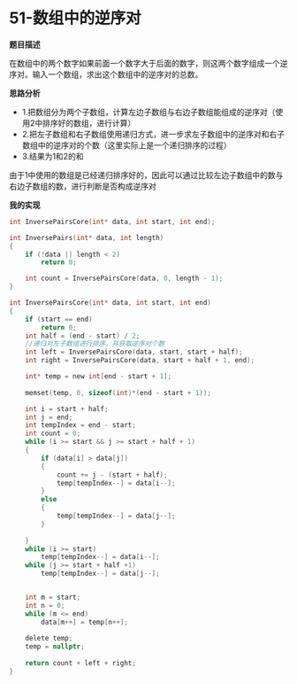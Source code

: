 # 51-数组中的逆序对

**题目描述**

在数组中的两个数字如果前面一个数字大于后面的数字，则这两个数字组成一个逆序对。输入一个数组，求出这个数组中的逆序对的总数。

**思路分析**

- 1.把数组分为两个子数组，计算左边子数组与右边子数组能组成的逆序对（使用2中排序好的数组，进行计算）
- 2.把左子数组和右子数组使用递归方式，进一步求左子数组中的逆序对和右子数组中的逆序对的个数（这里实际上是一个递归排序的过程）
- 3.结果为1和2的和

由于1中使用的数组是已经递归排序好的，因此可以通过比较左边子数组中的数与右边子数组的数，进行判断是否构成逆序对

**我的实现**

```c
int InversePairsCore(int* data, int start, int end);

int InversePairs(int* data, int length)
{
	if (!data || length < 2)
		return 0;

	int count = InversePairsCore(data, 0, length - 1);
}

int InversePairsCore(int* data, int start, int end)
{
	if (start == end)
		return 0;
	int half = (end - start) / 2;
	//递归对左子数组进行排序，并获取逆序对个数
	int left = InversePairsCore(data, start, start + half);
	int right = InversePairsCore(data, start + half + 1, end);

	int* temp = new int[end - start + 1];
	
	memset(temp, 0, sizeof(int)*(end - start + 1));

	int i = start + half;
	int j = end;
	int tempIndex = end - start;
	int count = 0;
	while (i >= start && j >= start + half + 1)
	{
		if (data[i] > data[j])
		{
			count += j - (start + half);
			temp[tempIndex--] = data[i--];
		}
		else
		{
			temp[tempIndex--] = data[j--];
		}
			
	}
	while (i >= start)
		temp[tempIndex--] = data[i--];
	while (j >= start + half +1)
		temp[tempIndex--] = data[j--];


	int m = start;
	int n = 0;
	while (m <= end)
		data[m++] = temp[n++];
	
	delete temp;
	temp = nullptr;
	
	return count + left + right;
}
```

